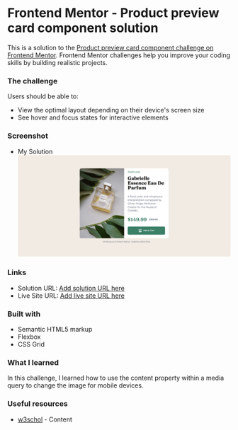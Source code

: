 # Frontend Mentor - Product preview card component solution

This is a solution to the [Product preview card component challenge on Frontend Mentor](https://www.frontendmentor.io/challenges/product-preview-card-component-GO7UmttRfa). Frontend Mentor challenges help you improve your coding skills by building realistic projects. 



### The challenge

Users should be able to:

- View the optimal layout depending on their device's screen size
- See hover and focus states for interactive elements

### Screenshot

- My Solution
![](./images/mysolucion.png)

### Links

- Solution URL: [Add solution URL here](https://your-solution-url.com)
- Live Site URL: [Add live site URL here](https://your-live-site-url.com)


### Built with

- Semantic HTML5 markup
- Flexbox
- CSS Grid

### What I learned


In this challenge, I learned how to use the content property within a media query to change the image for mobile devices.


### Useful resources

- [w3schol](https://www.w3schools.com/cssref/pr_gen_content.php) - Content

